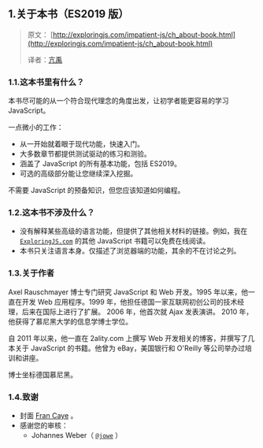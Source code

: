 ## 1.关于本书（ES2019 版）

> 原文： [http://exploringjs.com/impatient-js/ch_about-book.html](http://exploringjs.com/impatient-js/ch_about-book.html)
> 
> 译者：[亢禹](https://github.com/YouWillBe)

### 1.1.这本书里有什么？

本书尽可能的从一个符合现代理念的角度出发，让初学者能更容易的学习 JavaScript。

一点微小的工作：

-   从一开始就着眼于现代功能，快速入门。
-   大多数章节都提供测试驱动的练习和测验。
-   涵盖了 JavaScript 的所有基本功能，包括 ES2019。
-   可选的高级部分能让您继续深入挖掘。

不需要 JavaScript 的预备知识，但您应该知道如何编程。

### 1.2.这本书不涉及什么？

-   没有解释某些高级的语言功能，但提供了其他相关材料的链接。例如，我在 [`ExploringJS.com`](http://exploringjs.com/) 的其他 JavaScript 书籍可以免费在线阅读。
-   本书只关注语言本身。仅描述了浏览器端的功能，其余的不在讨论之列。

### 1.3.关于作者

Axel Rauschmayer 博士专门研究 JavaScript 和 Web 开发。1995 年以来，他一直在开发 Web 应用程序。1999 年，他担任德国一家互联网初创公司的技术经理，后来在国际上进行了扩展。 2006 年，他首次就 Ajax 发表演讲。 2010 年，他获得了慕尼黑大学的信息学博士学位。

自 2011 年以来，他一直在 2ality.com 上撰写 Web 开发相关的博客，并撰写了几本关于 JavaScript 的书籍。他曾为 eBay，美国银行和 O'Reilly 等公司举办过培训和讲座。

博士坐标德国慕尼黑。

### 1.4.致谢

-   封面 [Fran Caye](http://francaye.net) 。
-   感谢您的审核：
    -   Johannes Weber（ [`@jowe`](https://twitter.com/jowe) ）
